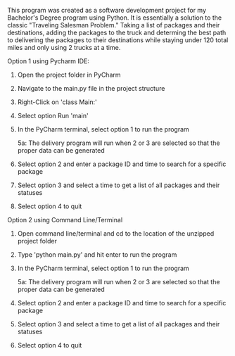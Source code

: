 This program was created as a software development project for my Bachelor's Degree program using Python. It is essentially a solution to the classic "Traveling Salesman Problem."
Taking a list of packages and their destinations, adding the packages to the truck and determing the best path to delivering the packages to their destinations while staying under 120 total miles and only using 2 trucks at a time.


Option 1 using Pycharm IDE:
1. Open the project folder in PyCharm
2. Navigate to the main.py file in the project structure
3. Right-Click on 'class Main:'
4. Select option Run 'main'
5. In the PyCharm terminal, select option 1 to run the program
    
    5a: The delivery program will run when 2 or 3 are selected so that the proper data can be generated
6. Select option 2 and enter a package ID and time to search for a specific package
7. Select option 3 and select a time to get a list of all packages and their statuses
8. Select option 4 to quit

Option 2 using Command Line/Terminal
1. Open command line/terminal and cd to the location of the unzipped project folder
2. Type 'python main.py' and hit enter to run the program
3. In the PyCharm terminal, select option 1 to run the program
    
    5a: The delivery program will run when 2 or 3 are selected so that the proper data can be generated
4. Select option 2 and enter a package ID and time to search for a specific package
5. Select option 3 and select a time to get a list of all packages and their statuses
6. Select option 4 to quit
